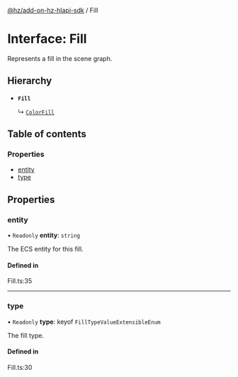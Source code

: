 [@hz/add-on-hz-hlapi-sdk](../overview.md) / Fill

# Interface: Fill

Represents a fill in the scene graph.

## Hierarchy

- **`Fill`**

  ↳ [`ColorFill`](ColorFill.md)

## Table of contents

### Properties

- [entity](Fill.md#entity)
- [type](Fill.md#type)

## Properties

### <a id="entity" name="entity"></a> entity

• `Readonly` **entity**: `string`

The ECS entity for this fill.

#### Defined in

Fill.ts:35

___

### <a id="type" name="type"></a> type

• `Readonly` **type**: keyof `FillTypeValueExtensibleEnum`

The fill type.

#### Defined in

Fill.ts:30

